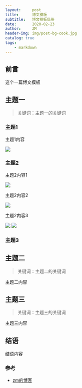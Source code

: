 ```yaml
---
layout:     post
title:      博文模板
subtitle:   博文模板借鉴
date:       2020-02-23
author:     ZM
header-img: img/post-bg-cook.jpg
catalog: true
tags:
    - markdown
---
```


## 前言

这个一篇博文模板

## 主题一

>关键词：主题一的关键词

### 主题1

主题1内容

![](https://pic4.zhimg.com/v2-10dc81122d1930585a7a6b580e70922e_1200x500.jpg)

### 主题2

主题2内容1

![](https://pic4.zhimg.com/v2-bba54eab8a1b53b490440a8ada0f1901_1200x500.jpg)

主题2内容2

![](https://w.wallhaven.cc/full/96/wallhaven-96yzg8.png)

主题2内容3

![](https://w.wallhaven.cc/full/j5/wallhaven-j5l8gw.jpg)
![](https://w.wallhaven.cc/full/ne/wallhaven-nemqqo.jpg)

### 主题3


## 主题二

> 关键词：主题二的关键词

主题二内容

## 主题三

> 关键词：主题三的关键词

主题三内容

## 结语

结语内容

### 参考

- [zm的博客](http://Jason81jm.github.io)
 
